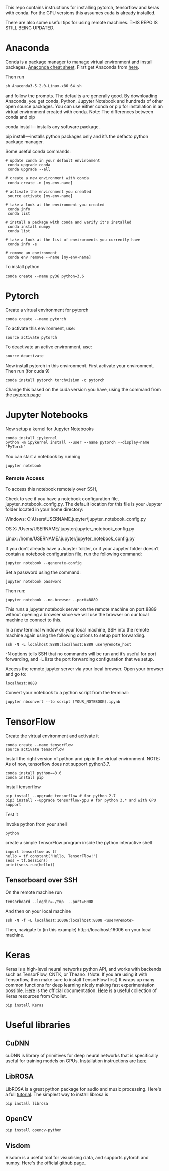 This repo contains instructions for installing pytorch, tensorflow and keras with conda. For the GPU versions this assumes cuda is already installed. 

There are also some useful tips for using remote machines. THIS REPO IS STILL BEING UPDATED.


# Anaconda 

Conda is a package manager to manage virtual environment and install packages. [Anaconda cheat sheet](https://conda.io/docs/_downloads/conda-cheatsheet.pdf). First get Anaconda from [here](https://www.anaconda.com/download/#linux). 

Then run 
``` 
sh Anaconda3-5.2.0-Linux-x86_64.sh 
```

and follow the prompts. The defaults are generally good. By downloading Anaconda, you get conda, Python, Jupyter Notebook and hundreds of other open source packages. You can use either conda or pip for installation in an virtual environment created with conda.
Note: The differences between conda and pip 

conda install — installs any software package.

pip install — installs python packages only and it’s the defacto python package manager.


Some useful conda commands: 

```
# update conda in your default environment 
 conda upgrade conda
 conda upgrade --all

# create a new environment with conda
 conda create -n [my-env-name]

# activate the environment you created
 source activate [my-env-name]

# take a look at the environment you created
 conda info
 conda list

# install a package with conda and verify it's installed
 conda install numpy
 conda list

# take a look at the list of environments you currently have
 conda info -e

# remove an environment
 conda env remove --name [my-env-name]

```


To install python 

```
conda create --name py36 python=3.6
```
 # Pytorch
Create a virtual environment for pytorch 

```
conda create --name pytorch 
```
To activate this environment, use:

 ```
source activate pytorch
```

To deactivate an active environment, use:
 ```
 source deactivate
 ```
 

 Now install pytorch in this environment. First activate your environment. Then run (for cuda 9) 
 
 ```
 conda install pytorch torchvision -c pytorch
 ``` 
 Change this based on the cuda version you have, using the command from the [pytorch page](https://pytorch.org/get-started/locally/#anaconda)
 
# Jupyter Notebooks 

Now setup a kernel for Jupyter Notebooks

```
conda install ipykernel
python -m ipykernel install --user --name pytorch --display-name "PyTorch"
```
You can start a notebook by running 

```
jupyter notebook
```
### Remote Access 
To access this notebook remotely over SSH, 

Check to see if you have a notebook configuration file, jupyter_notebook_config.py. The default location for this file is your Jupyter folder located in your home directory:

Windows: C:\Users\USERNAME\.jupyter\jupyter_notebook_config.py

OS X: /Users/USERNAME/.jupyter/jupyter_notebook_config.py

Linux: /home/USERNAME/.jupyter/jupyter_notebook_config.py

If you don’t already have a Jupyter folder, or if your Jupyter folder doesn’t contain a notebook configuration file, run the following command:

```
jupyter notebook --generate-config
```
Set a password using the command: 

```
jupyter notebook password
``` 

Then run: 

```
jupyter notebook --no-browser --port=8889
```

This runs a jupyter notebook server on the remote machine on port:8889 without opening a browser since we will use the browser on our local machine to connect to this.

In a new terminal window on your local machine, SSH into the remote machine again using the following options to setup port forwarding.

```
ssh -N -L localhost:8888:localhost:8889 user@remote_host
```

-N options tells SSH that no commands will be run and it’s useful for port forwarding, and -L lists the port forwarding configuration that we setup.

Access the remote jupyter server via your local browser. Open your browser and go to:
```
localhost:8888
```
Convert your notebook to a python script from the terminal:
```
jupyter nbconvert --to script [YOUR_NOTEBOOK].ipynb
```
# TensorFlow  

Create the virtual environment and activate it 

```
conda create --name tensorflow 
source activate tensorflow 
```
Install the right version of python and pip in the virtual environment. NOTE: As of now, tensorflow does not support python3.7. 
```
conda install python==3.6
conda install pip
```
Install tensorflow 
```
pip install --upgrade tensorflow # for python 2.7
pip3 install --upgrade tensorflow-gpu # for python 3.* and with GPU support 
```

Test it 

Invoke python from your shell
```
python
``` 
create a simple TensorFlow program inside the python interactive shell
```
import tensorflow as tf
hello = tf.constant('Hello, TensorFlow!')
sess = tf.Session()
print(sess.run(hello))
```
## Tensorboard over SSH 
On the remote machine run 
```
tensorboard --logdir=./tmp  --port=8008
``` 

And then on your local machine

```
ssh -N -f -L localhost:16006:localhost:8008 <user@remote>
```
Then, navigate to (in this example) http://localhost:16006 on your local machine.


# Keras 

Keras is a high-level neural networks python API, and works with backends such as TensorFlow, CNTK, or Theano. (Note: If you are using it with Tensorflow, then make sure to install TensorFlow first) It wraps up many common functions for deep learning nicely making fast experimentation possible. [Here](https://keras.io/) is the official documentation. [Here](https://github.com/fchollet/keras-resources) is a useful collection of Keras resources from Chollet.
```
pip install Keras
```


# Useful libraries
## CuDNN
cuDNN is library of primitives for deep neural networks that is specifically useful for training models on GPUs. Installation instructions are [here](https://docs.nvidia.com/deeplearning/sdk/cudnn-install/)

## LibROSA
LibROSA is a great python package for audio and music processing. Here's a full [tutorial](https://librosa.github.io/librosa/tutorial.html). 
The simplest way to install librosa is 
``` 
pip install librosa 
```

## OpenCV 
```
pip install opencv-python
```

## Visdom 
Visdom is a useful tool for visualising data, and supports pytorch and numpy. Here's the official [github page](https://github.com/facebookresearch/visdom).



